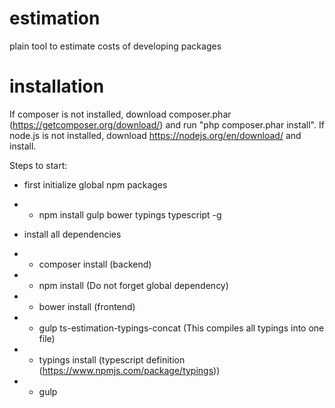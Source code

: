 # estimation
plain tool to estimate costs of developing packages

# installation

If composer is not installed, download composer.phar (https://getcomposer.org/download/) and run "php composer.phar install".
If node.js is not installed, download https://nodejs.org/en/download/ and install.

Steps to start:

* first initialize global npm packages
* * npm install gulp bower typings typescript -g

* install all dependencies
* * composer install (backend)
* * npm install (Do not forget global dependency)
* * bower install (frontend)
* * gulp ts-estimation-typings-concat (This compiles all typings into one file)
* * typings install (typescript definition (https://www.npmjs.com/package/typings))
* * gulp
